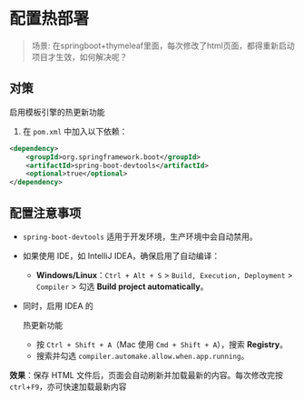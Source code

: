 # 配置热部署

> 场景: 在springboot+thymeleaf里面，每次修改了html页面，都得重新启动项目才生效，如何解决呢？


## 对策

启用模板引擎的热更新功能

1. 在 `pom.xml` 中加入以下依赖：
```xml
<dependency>
    <groupId>org.springframework.boot</groupId>
    <artifactId>spring-boot-devtools</artifactId>
    <optional>true</optional>
</dependency>
```
## 配置注意事项

- `spring-boot-devtools` 适用于开发环境，生产环境中会自动禁用。

- 如果使用 IDE，如 IntelliJ IDEA，确保启用了自动编译：

  - **Windows/Linux**：`Ctrl + Alt + S` > `Build, Execution, Deployment` > `Compiler` > 勾选 **Build project automatically**。

- 同时，启用 IDEA 的 

  热更新功能

  - 按 `Ctrl + Shift + A`（Mac 使用 `Cmd + Shift + A`），搜索 **Registry**。
  - 搜索并勾选 `compiler.automake.allow.when.app.running`。

**效果**：保存 HTML 文件后，页面会自动刷新并加载最新的内容。每次修改完按`ctrl`+`F9`，亦可快速加载最新内容